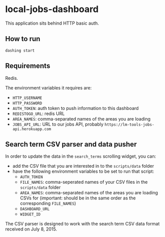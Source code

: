 # local-jobs-dashboard

This application sits behind HTTP basic auth.

## How to run

`dashing start`

## Requirements

Redis.

The environment variables it requires are:

* `HTTP_USERNAME`
* `HTTP_PASSWORD`
* `AUTH_TOKEN`: auth token to push information to this dashboard
* `REDISTOGO_URL`: redis URL
* `AREA_NAMES`: comma-separated names of the areas you are loading
* `JOBS_API_URL`: URL to our jobs API, probably `https://lm-tools-jobs-api.herokuapp.com`

## Search term CSV parser and data pusher

In order to update the data in the `search_terms` scrolling widget, you can:
- add the CSV file that you are interested in to the `scripts/data` folder
- have the following environment variables to be set to run that script:
  * `AUTH_TOKEN`
  * `FILE_NAMES`: comma-seperated names of your CSV files in the `scripts/data` folder
  * `AREA_NAMES`: comma-separated names of the areas you are loading CSVs for (important: should be in the same order as the corresponding `FILE_NAMES`)
  * `DASHBOARD_URL`
  * `WIDGET_ID`

The CSV parser is designed to work with the search term CSV data format received on July 8, 2015.

